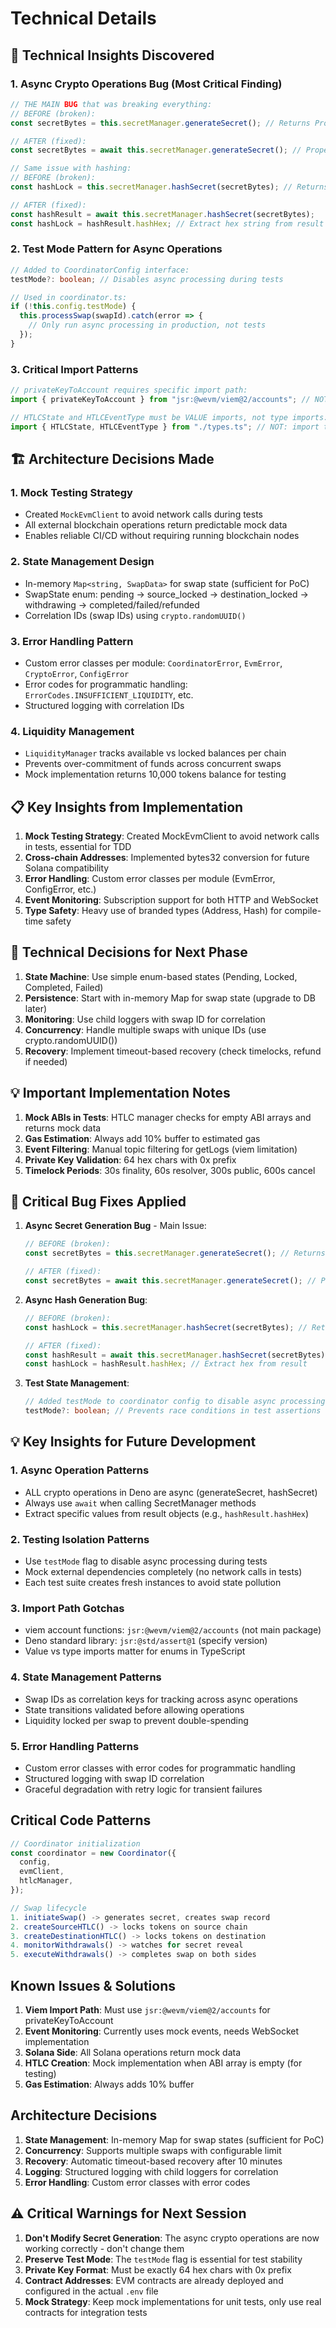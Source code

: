 # Technical Details

## 🔧 Technical Insights Discovered

### 1. **Async Crypto Operations Bug** (Most Critical Finding)
```typescript
// THE MAIN BUG that was breaking everything:
// BEFORE (broken):
const secretBytes = this.secretManager.generateSecret(); // Returns Promise<Uint8Array>, not Uint8Array!

// AFTER (fixed):
const secretBytes = await this.secretManager.generateSecret(); // Properly awaited

// Same issue with hashing:
// BEFORE (broken):
const hashLock = this.secretManager.hashSecret(secretBytes); // Returns Promise<HashResult>

// AFTER (fixed):
const hashResult = await this.secretManager.hashSecret(secretBytes);
const hashLock = hashResult.hashHex; // Extract hex string from result
```

### 2. **Test Mode Pattern for Async Operations**
```typescript
// Added to CoordinatorConfig interface:
testMode?: boolean; // Disables async processing during tests

// Used in coordinator.ts:
if (!this.config.testMode) {
  this.processSwap(swapId).catch(error => {
    // Only run async processing in production, not tests
  });
}
```

### 3. **Critical Import Patterns**
```typescript
// privateKeyToAccount requires specific import path:
import { privateKeyToAccount } from "jsr:@wevm/viem@2/accounts"; // NOT from main viem package

// HTLCState and HTLCEventType must be VALUE imports, not type imports:
import { HTLCState, HTLCEventType } from "./types.ts"; // NOT: import type { ... }
```

## 🏗️ Architecture Decisions Made

### 1. **Mock Testing Strategy**
- Created `MockEvmClient` to avoid network calls during tests
- All external blockchain operations return predictable mock data
- Enables reliable CI/CD without requiring running blockchain nodes

### 2. **State Management Design**
- In-memory `Map<string, SwapData>` for swap state (sufficient for PoC)
- SwapState enum: pending → source_locked → destination_locked → withdrawing → completed/failed/refunded
- Correlation IDs (swap IDs) using `crypto.randomUUID()`

### 3. **Error Handling Pattern**
- Custom error classes per module: `CoordinatorError`, `EvmError`, `CryptoError`, `ConfigError`
- Error codes for programmatic handling: `ErrorCodes.INSUFFICIENT_LIQUIDITY`, etc.
- Structured logging with correlation IDs

### 4. **Liquidity Management**
- `LiquidityManager` tracks available vs locked balances per chain
- Prevents over-commitment of funds across concurrent swaps
- Mock implementation returns 10,000 tokens balance for testing

## 📋 Key Insights from Implementation

1. **Mock Testing Strategy**: Created MockEvmClient to avoid network calls in tests, essential for TDD
2. **Cross-chain Addresses**: Implemented bytes32 conversion for future Solana compatibility
3. **Error Handling**: Custom error classes per module (EvmError, ConfigError, etc.)
4. **Event Monitoring**: Subscription support for both HTTP and WebSocket
5. **Type Safety**: Heavy use of branded types (Address, Hash) for compile-time safety

## 🔧 Technical Decisions for Next Phase

1. **State Machine**: Use simple enum-based states (Pending, Locked, Completed, Failed)
2. **Persistence**: Start with in-memory Map for swap state (upgrade to DB later)
3. **Monitoring**: Use child loggers with swap ID for correlation
4. **Concurrency**: Handle multiple swaps with unique IDs (use crypto.randomUUID())
5. **Recovery**: Implement timeout-based recovery (check timelocks, refund if needed)

## 💡 Important Implementation Notes

1. **Mock ABIs in Tests**: HTLC manager checks for empty ABI arrays and returns mock data
2. **Gas Estimation**: Always add 10% buffer to estimated gas
3. **Event Filtering**: Manual topic filtering for getLogs (viem limitation)
4. **Private Key Validation**: 64 hex chars with 0x prefix
5. **Timelock Periods**: 30s finality, 60s resolver, 300s public, 600s cancel

## 🔧 Critical Bug Fixes Applied

1. **Async Secret Generation Bug** - Main Issue:
   ```typescript
   // BEFORE (broken):
   const secretBytes = this.secretManager.generateSecret(); // Returns Promise, not Uint8Array
   
   // AFTER (fixed):
   const secretBytes = await this.secretManager.generateSecret(); // Properly awaited
   ```

2. **Async Hash Generation Bug**:
   ```typescript
   // BEFORE (broken):
   const hashLock = this.secretManager.hashSecret(secretBytes); // Returns Promise
   
   // AFTER (fixed):
   const hashResult = await this.secretManager.hashSecret(secretBytes);
   const hashLock = hashResult.hashHex; // Extract hex from result
   ```

3. **Test State Management**:
   ```typescript
   // Added testMode to coordinator config to disable async processing during tests
   testMode?: boolean; // Prevents race conditions in test assertions
   ```

## 💡 Key Insights for Future Development

### 1. **Async Operation Patterns**
- ALL crypto operations in Deno are async (generateSecret, hashSecret)
- Always use `await` when calling SecretManager methods
- Extract specific values from result objects (e.g., `hashResult.hashHex`)

### 2. **Testing Isolation Patterns**  
- Use `testMode` flag to disable async processing during tests
- Mock external dependencies completely (no network calls in tests)
- Each test suite creates fresh instances to avoid state pollution

### 3. **Import Path Gotchas**
- viem account functions: `jsr:@wevm/viem@2/accounts` (not main package)
- Deno standard library: `jsr:@std/assert@1` (specify version)
- Value vs type imports matter for enums in TypeScript

### 4. **State Management Patterns**
- Swap IDs as correlation keys for tracking across async operations
- State transitions validated before allowing operations
- Liquidity locked per swap to prevent double-spending

### 5. **Error Handling Patterns**
- Custom error classes with error codes for programmatic handling
- Structured logging with swap ID correlation
- Graceful degradation with retry logic for transient failures

## Critical Code Patterns
```typescript
// Coordinator initialization
const coordinator = new Coordinator({
  config,
  evmClient,
  htlcManager,
});

// Swap lifecycle
1. initiateSwap() -> generates secret, creates swap record
2. createSourceHTLC() -> locks tokens on source chain
3. createDestinationHTLC() -> locks tokens on destination
4. monitorWithdrawals() -> watches for secret reveal
5. executeWithdrawals() -> completes swap on both sides
```

## Known Issues & Solutions
1. **Viem Import Path**: Must use `jsr:@wevm/viem@2/accounts` for privateKeyToAccount
2. **Event Monitoring**: Currently uses mock events, needs WebSocket implementation
3. **Solana Side**: All Solana operations return mock data
4. **HTLC Creation**: Mock implementation when ABI array is empty (for testing)
5. **Gas Estimation**: Always adds 10% buffer

## Architecture Decisions
1. **State Management**: In-memory Map for swap states (sufficient for PoC)
2. **Concurrency**: Supports multiple swaps with configurable limit
3. **Recovery**: Automatic timeout-based recovery after 10 minutes
4. **Logging**: Structured logging with child loggers for correlation
5. **Error Handling**: Custom error classes with error codes

## ⚠️ Critical Warnings for Next Session

1. **Don't Modify Secret Generation**: The async crypto operations are now working correctly - don't change them
2. **Preserve Test Mode**: The `testMode` flag is essential for test stability
3. **Private Key Format**: Must be exactly 64 hex chars with 0x prefix
4. **Contract Addresses**: EVM contracts are already deployed and configured in the actual `.env` file
5. **Mock Strategy**: Keep mock implementations for unit tests, only use real contracts for integration tests
